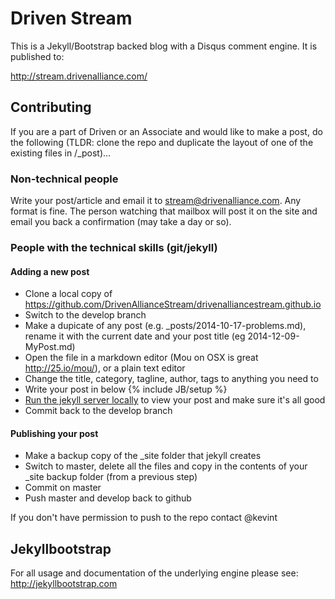 # Driven Stream

This is a Jekyll/Bootstrap backed blog with a Disqus comment engine. It is published to:

http://stream.drivenalliance.com/


## Contributing

If you are a part of Driven or an Associate and would like to make a post, do the following (TLDR: clone the repo and duplicate the layout of one of the existing files in /_post)...

### Non-technical people
Write your post/article and email it to stream@drivenalliance.com. Any format is fine. The person watching that mailbox will post it on the site and email you back a confirmation (may take a day or so).

### People with the technical skills (git/jekyll)
#### Adding a new post
* Clone a local copy of https://github.com/DrivenAllianceStream/drivenalliancestream.github.io
* Switch to the develop branch
* Make a dupicate of any post (e.g. _posts/2014-10-17-problems.md), rename it with the current date and your post title (eg 2014-12-09-MyPost.md)
* Open the file in a markdown editor (Mou on OSX is great http://25.io/mou/), or a plain text editor
* Change the title, category, tagline, author, tags to anything you need to
* Write your post in below {% include JB/setup %} 
* [Run the jekyll server locally](https://jekyllrb.com/docs/installation/) to view your post and make sure it's all good
* Commit back to the develop branch

#### Publishing your post
* Make a backup copy of the _site folder that jekyll creates
* Switch to master, delete all the files and copy in the contents of your _site backup folder (from a previous step)
* Commit on master 
* Push master and develop back to github

If you don't have permission to push to the repo contact @kevint

## Jekyllbootstrap

For all usage and documentation of the underlying engine please see: <http://jekyllbootstrap.com>
